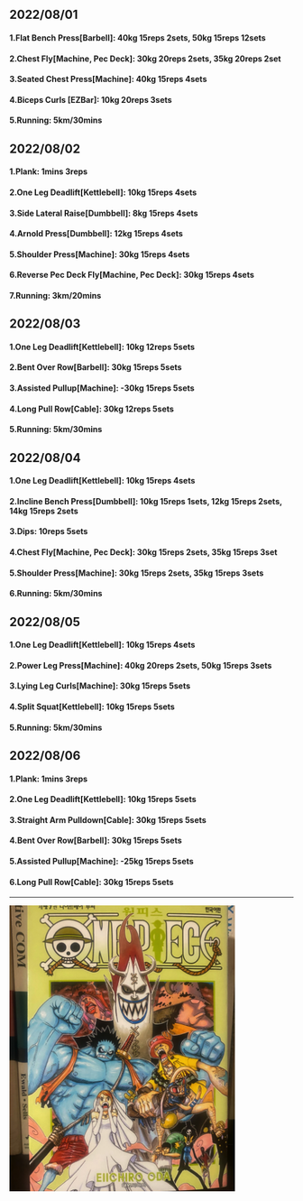 ## 2022/08/01
#### 1.Flat Bench Press\[Barbell\]: 40kg 15reps 2sets, 50kg 15reps 12sets
#### 2.Chest Fly\[Machine, Pec Deck\]: 30kg 20reps 2sets, 35kg 20reps 2set
#### 3.Seated Chest Press\[Machine\]: 40kg 15reps 4sets
#### 4.Biceps Curls \[EZBar\]: 10kg 20reps 3sets
#### 5.Running: 5km/30mins

## 2022/08/02
#### 1.Plank: 1mins 3reps
#### 2.One Leg Deadlift\[Kettlebell\]: 10kg 15reps 4sets
#### 3.Side Lateral Raise\[Dumbbell\]: 8kg 15reps 4sets
#### 4.Arnold Press\[Dumbbell\]: 12kg 15reps 4sets
#### 5.Shoulder Press\[Machine\]: 30kg 15reps 4sets
#### 6.Reverse Pec Deck Fly\[Machine, Pec Deck\]: 30kg 15reps 4sets
#### 7.Running: 3km/20mins

## 2022/08/03
#### 1.One Leg Deadlift\[Kettlebell\]: 10kg 12reps 5sets
#### 2.Bent Over Row\[Barbell\]: 30kg 15reps 5sets
#### 3.Assisted Pullup\[Machine\]: -30kg 15reps 5sets
#### 4.Long Pull Row\[Cable\]: 30kg 12reps 5sets
#### 5.Running: 5km/30mins

## 2022/08/04
#### 1.One Leg Deadlift\[Kettlebell\]: 10kg 15reps 4sets
#### 2.Incline Bench Press\[Dumbbell\]: 10kg 15reps 1sets, 12kg 15reps 2sets, 14kg 15reps 2sets
#### 3.Dips: 10reps 5sets
#### 4.Chest Fly\[Machine, Pec Deck\]: 30kg 15reps 2sets, 35kg 15reps 3set
#### 5.Shoulder Press\[Machine\]: 30kg 15reps 2sets, 35kg 15reps 3sets
#### 6.Running: 5km/30mins

## 2022/08/05
#### 1.One Leg Deadlift\[Kettlebell\]: 10kg 15reps 4sets
#### 2.Power Leg Press\[Machine\]: 40kg 20reps 2sets, 50kg 15reps 3sets
#### 3.Lying Leg Curls\[Machine\]: 30kg 15reps 5sets
#### 4.Split Squat\[Kettlebell\]: 10kg 15reps 5sets
#### 5.Running: 5km/30mins

## 2022/08/06
#### 1.Plank: 1mins 3reps
#### 2.One Leg Deadlift\[Kettlebell\]: 10kg 15reps 5sets
#### 3.Straight Arm Pulldown\[Cable\]: 30kg 15reps 5sets
#### 4.Bent Over Row\[Barbell\]: 30kg 15reps 5sets
#### 5.Assisted Pullup\[Machine\]: -25kg 15reps 5sets
#### 6.Long Pull Row\[Cable\]: 30kg 15reps 5sets

---
<img src='../_resources/__049.png' width='400px' />
